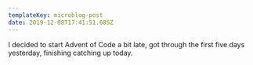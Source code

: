 ```yaml
---
templateKey: microblog-post
date: 2019-12-08T17:41:51.685Z
---
```


I decided to start Advent of Code a bit late, got through the first five days yesterday, finishing catching up today.
